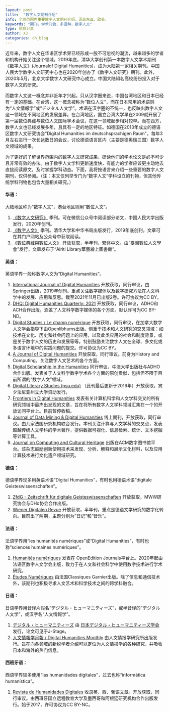 ```yaml
---
layout: post
title:  "数字人文期刊介绍"
info: 全球范围内重要数字人文期刊介绍，涵盖东亚、欧美。
keywords: "期刊，学术刊物，多语种，数字人文"
type: 信息分享
author: XJ
categories: dh_blog
---
```


近年来，数字人文在华语区学术界已经形成一股不可忽视的潮流，越来越多的学者和机构开始关注这个领域。2019年底，清华大学创刊第一本数字人文学术期刊《数字人文》(Journalof Digital Humanities)，成为大陆第一家相关期刊。中国人民大学数字人文研究中心也在2020年创办了《数字人文研究》期刊。此外，2020年5月，北京大学数字人文研究中心成立。中国大陆知名高校纷纷投入对于数字人文的研究。

而数字人文这一概念并非近年才兴起。只从汉字圈来说，中国台湾地区和日本已经有一定的基础。在台湾，这一概念被称为“數位人文”，而在日本常用的术语则为“人文情報学”或“デジタル人文学”。术语在汉字圈的不统一，也反映出数字人文这一领域在不同地区的发展差异。在台湾地区，国立台湾大学早在2009就开展了第一届数位典藏与数位人文国际学术会议，在这一领域起步相对较早。而在西方，数字人文也已经发展多年，且具有一定的地区特征。如德国在2013年成立的德语区数字人文研究协会"Digital Humanities im deutschsprachigen Raum"，每年3月左右进行一次长达数日的会议，讨论德语语言区内（主要是德奥瑞三国）数字人文领域的成果。

为了更好的了解世界范围内的数字人文研究成果，研读他们的学术论文是必不可少且非常有效的办法。由于数字人文学科更新速度快，有能力的学者应该更主动地去直接阅读原文，及时掌握学科动态。下面，我将按语言来介绍一些重要的数字人文期刊，仅供参阅。（注：本文仅列举专门为“数字人文”学科设立的刊物，但其他传统学科刊物也包含大量相关研究。）

    

#### 华语：
大陆地区称为“数字人文”，港台地区则用“數位人文”。
1. [《数字人文研究》](https://mp.weixin.qq.com/s?search_click_id=17951366263623906136-1645720438093-471738&__biz=MzIwNTk2ODYzMg==&mid=2247489019&idx=1&sn=c59db5d00bbf0e4536a94e068fe9d07c&chksm=9729906ca05e197a2e15eb26f113d0f9f4a8e4587cc9016640afeb00ae76330c21007e1b693f&scene=3&subscene=10000&clicktime=1645720438&enterid=1645720438&ascene=65&devicetype=pad-android-29&version=2800133d&nettype=WIFI&lang=en&exportkey=AZ81Tz2t%2F6AAu1VkYSYPmJE%3D&pass_ticket=aKVVaFp6iBdp05BFWeWa%2FYhiH6YLI00AHN07fILiw7No9HilpoxkyVNO99SKnDRF&wx_header=3) 季刊。可在微信公众号中阅读部分论文，中国人民大学出版发行，2020年创刊。
2. [《数字人文》](https://www.dhlib.cn/site/works/dhjournal) 季刊。清华大学和中华书局出版发行，2019年底创刊。文章可在其门户网站及公众号中获取阅读。
3. [《數位典藏與數位人文》](https://www.airitilibrary.com/Publication/alPublicationJournal?PublicationID=P20180801001) 开放获取，半年刊，繁体中文。由“臺灣數位人文學會”发行，文章发布于“Airiti Library華藝線上圖書館”。

#### 英语：
英语学界一般称数字人文为“Digital Humanities”。
1. [International Journal of Digital Humanities](https://link.springer.com/journal/42803/) 开放获取，同行审议，由Springer出版，2019年创刊。重点关注数字媒体以及数字研究方法在人文科学中的发展、应用和反思。截至2021年11月已出版2卷。许可协议为CC BY。
2. [DHQ: Digital Humanities Quarterly: 2021](http://www.digitalhumanities.org/dhq/) 开放获取，同行审议，ADHO和ACH合作出版。涵盖了人文科学数字媒体的各个方面。默认许可为CC BY-ND。
3. [Digital Studies / Le champ numérique](https://www.digitalstudies.org/) 开放获取，同行审议，在加拿大数字人文学会指导下由Openlibhums出版。侧重于技术和人文研究的交叉领域：如技术在文化、历史和社会问题上的应用，以及此类应用的社会和制度背景，或是关于数字人文的历史和发展等等。特别鼓励关注数字人文在全球、多文化或多语言环境中的实践问题的提交。许可协议为CC BY。
4. [A Journal of Digital Humanities](https://www.euppublishing.com/toc/ijhac/current) 开放获取，同行审议。前身为History and Computing。关注数字人文艺术的各个方面。
5. [Digital Scholarship in the Humanities](https://academic.oup.com/dsh) 同行审议，牛津大学出版社与ADHO合作出版。发表关于人文科学数字学术各个方面的原创贡献，包括但不限于目前所谓的“数字人文”领域。
6. [Digital Literary Studies (psu.edu)](https://journals.psu.edu/dls) （此刊最后更新于2016年）开放获取，宾夕法尼亚州立大学资助发行。
7. [Frontiers in Digital Humanities](https://www.frontiersin.org/journals/digital-humanities#) 发表有关计算机科学和人文学科交叉的所有研究领域中最杰出发现的文章，旨在将所有数字人文学科领域汇集在一个的开放访问平台上。目前暂停收稿。
8. [Journal of Data Mining & Digital Humanities](https://jdmdh.episciences.org/) 线上期刊，开放获取，同行审议。由几家法国研究机构联合发行。本刊关注计算与人文学科的交叉点，发表超越传统人文学科的学术著作，提供数据可视化、信息检索、统计、文本挖掘等计算工具。
9.  [Journal on Computing and Cultural Heritage](https://dl.acm.org/journal/jocch) 出版在ACM数字图书馆平台。该杂志鼓励创新使用技术来发现、分析、解释和展示文化材料，以及应用计算技术进行文化遗产领域研究。

    

#### 德语：
德语学界现多用英语术语“Digital Humanities”，有时也用德语术语“digitale Geisteswissenschaften”。
1. [ZfdG - Zeitschrift für digitale Geisteswissenschaften](https://zfdg.de/) 开放获取，MWW研究协会与DHd协会合作出版。
2. [Wiener Digitalen Revue](https://journals.univie.ac.at/index.php/wdr/index) 开放获取，半年刊，重点是德语文学研究的数字化转向。目前出了两期，主题分别为“日记”和“音乐”。

#### 法语：
法语学界用“les humanités numériques”或“Digital Humanities”，有时也称“sciences humaines numériques”。
1. [Humanités numériques](http://www.humanisti.ca/revue/) 发表在 OpenEdition Journals平台上。2020年起由法语区数字人文学会出版，致力于在人文和社会科学中使用数字技术进行学术研究。
2. [Études Numériques](http://etudes-digitales.fr/) 由法国Classiques Garnier出版。除了信息和通信技术外，该期刊也积极寻求人文艺术和科学技术之间的跨学科融合。
    

#### 日语：
日语学界用音译片假名“デジタル・ヒューマニティーズ”，或半音译的“デジタル人文学”，或汉字名“人文情報学”。
1. [デジタル・ヒューマニティーズ](https://www.jstage.jst.go.jp/browse/jadh/-char/ja) 由  [日本デジタル・ヒューマニティーズ学会](https://www.jadh.org/)发行，论文可见于J-Stage。
2. [人文情報学月報 / Digital Humanities Monthly](http://www.dhii.jp/DHM/) 由人文情报学研究所出版发行。旨在向各领域的新锐学者介绍可以定位为人文情报学的各种研究，并吸收日本和海外的热门信息。
    
#### 西班牙语：
西语学界较多使用“las humanidades digitales”，过去也称“informática humanística”。
1. [Revista de Humanidades Digitales](https://revistas.uned.es/index.php/RHD/index) 收录英、西、葡语文章。开放获取，同行审议。由西班牙国立远程教育大学及墨西哥和阿根廷研究机构合作出版发行。始于2017，许可协议为CC BY-NC。
